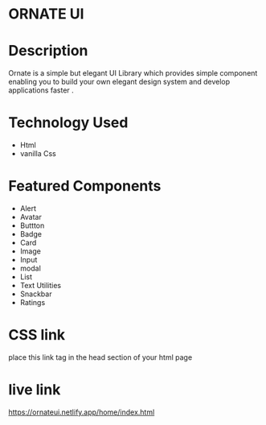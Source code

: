 # ORNATE  UI
# Description

Ornate is a simple but elegant UI Library which provides simple component enabling you to build your own elegant design system and develop applications faster .

# Technology Used

* Html
* vanilla Css

# Featured Components

* Alert
* Avatar
* Buttton
* Badge
* Card
* Image
* Input
* modal
* List
* Text Utilities
* Snackbar
* Ratings

# CSS link 

<link rel="stylesheet" href="https://ornate-ui.netlify.app/home/style.css">   

place this  link tag in the head section of your html page

# live link

https://ornateui.netlify.app/home/index.html


